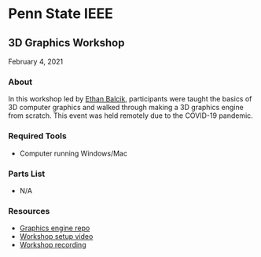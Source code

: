 # Penn State IEEE
## 3D Graphics Workshop
February 4, 2021

### About 
In this workshop led by [Ethan Balcik](https://github.com/whatsacomputertho), participants were taught the basics of 3D computer graphics and walked through making a 3D graphics engine from scratch. This event was held remotely due to the COVID-19 pandemic.

### Required Tools
- Computer running Windows/Mac

### Parts List
- N/A

### Resources
- [Graphics engine repo](https://github.com/whatsacomputertho/IEEE-Graphics-Workshop)
- [Workshop setup video](https://www.youtube.com/watch?v=1j68YIhdwT0)
- [Workshop recording](https://www.youtube.com/watch?v=g_k1KnUcaeg)

